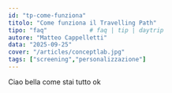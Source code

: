 ```yaml
---
id: "tp-come-funziona"
titolo: "Come funziona il Travelling Path"
tipo: "faq"            # faq | tip | daytrip
autore: "Matteo Cappelletti"
data: "2025-09-25"
cover: "/articles/conceptlab.jpg"
tags: ["screening","personalizzazione"]
---
```


Ciao bella come stai tutto ok 
